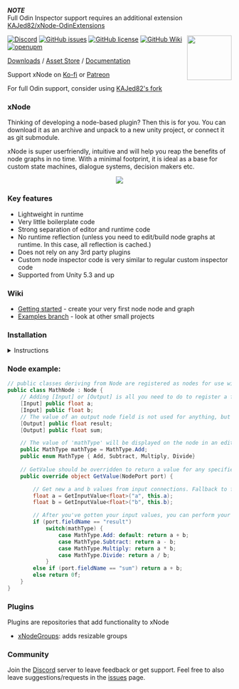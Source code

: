 ***NOTE***<br>
Full Odin Inspector support requires an additional extension<br>
[KAJed82/xNode-OdinExtensions](https://github.com/KAJed82/xNode-OdinExtensions)

<img align="right" width="100" height="100" src="https://user-images.githubusercontent.com/37786733/41541140-71602302-731a-11e8-9434-79b3a57292b6.png">

[![Discord](https://img.shields.io/discord/361769369404964864.svg)](https://discord.gg/qgPrHv4)
[![GitHub issues](https://img.shields.io/github/issues/Siccity/xNode.svg)](https://github.com/Siccity/xNode/issues)
[![GitHub license](https://img.shields.io/badge/license-MIT-blue.svg)](https://raw.githubusercontent.com/Siccity/xNode/master/LICENSE.md)
[![GitHub Wiki](https://img.shields.io/badge/wiki-available-brightgreen.svg)](https://github.com/Siccity/xNode/wiki)
[![openupm](https://img.shields.io/npm/v/com.github.siccity.xnode?label=openupm&registry_uri=https://package.openupm.com)](https://openupm.com/packages/com.github.siccity.xnode/)

[Downloads](https://github.com/Siccity/xNode/releases) / [Asset Store](http://u3d.as/108S) / [Documentation](https://github.com/Siccity/xNode/wiki)

Support xNode on [Ko-fi](https://ko-fi.com/Z8Z5DYWA) or [Patreon](https://www.patreon.com/thorbrigsted)

For full Odin support, consider using [KAJed82's fork](https://github.com/KAJed82/xNode)

### xNode
Thinking of developing a node-based plugin? Then this is for you. You can download it as an archive and unpack to a new unity project, or connect it as git submodule.

xNode is super userfriendly, intuitive and will help you reap the benefits of node graphs in no time.
With a minimal footprint, it is ideal as a base for custom state machines, dialogue systems, decision makers etc.

<p align="center">
  <img src="https://user-images.githubusercontent.com/6402525/53689100-3821e680-3d4e-11e9-8440-e68bd802bfd9.png">
</p>

### Key features
* Lightweight in runtime
* Very little boilerplate code
* Strong separation of editor and runtime code
* No runtime reflection (unless you need to edit/build node graphs at runtime. In this case, all reflection is cached.)
* Does not rely on any 3rd party plugins
* Custom node inspector code is very similar to regular custom inspector code
* Supported from Unity 5.3 and up

### Wiki
* [Getting started](https://github.com/Siccity/xNode/wiki/Getting%20Started) - create your very first node node and graph
* [Examples branch](https://github.com/Siccity/xNode/tree/examples) - look at other small projects

### Installation
<details><summary>Instructions</summary>

### Installing with Unity Package Manager
***Via Git URL***
*(Requires Unity version 2018.3.0b7  or above)*

To install this project as a [Git dependency](https://docs.unity3d.com/Manual/upm-git.html) using the Unity Package Manager,
add the following line to your project's `manifest.json`:

```
"com.github.siccity.xnode": "https://github.com/siccity/xNode.git"
```

You will need to have Git installed and available in your system's PATH.

If you are using [Assembly Definitions](https://docs.unity3d.com/Manual/ScriptCompilationAssemblyDefinitionFiles.html) in your project, you will need to add `XNode` and/or `XNodeEditor` as Assembly Definition References.

***Via OpenUPM***

The package is available on the [openupm registry](https://openupm.com). It's recommended to install it via [openupm-cli](https://github.com/openupm/openupm-cli).

```
openupm add com.github.siccity.xnode
```

### Installing with git
***Via Git Submodule***

To add xNode as a [submodule](https://git-scm.com/book/en/v2/Git-Tools-Submodules) in your existing git project,
run the following git command from your project root:

```
git submodule add git@github.com:Siccity/xNode.git Assets/Submodules/xNode
```

### Installing 'the old way'
If no source control or package manager is available to you, you can simply copy/paste the source files into your assets folder.

</details>

### Node example:
```csharp
// public classes deriving from Node are registered as nodes for use within a graph
public class MathNode : Node {
    // Adding [Input] or [Output] is all you need to do to register a field as a valid port on your node 
    [Input] public float a;
    [Input] public float b;
    // The value of an output node field is not used for anything, but could be used for caching output results
    [Output] public float result;
    [Output] public float sum;

    // The value of 'mathType' will be displayed on the node in an editable format, similar to the inspector
    public MathType mathType = MathType.Add;
    public enum MathType { Add, Subtract, Multiply, Divide}
    
    // GetValue should be overridden to return a value for any specified output port
    public override object GetValue(NodePort port) {

        // Get new a and b values from input connections. Fallback to field values if input is not connected
        float a = GetInputValue<float>("a", this.a);
        float b = GetInputValue<float>("b", this.b);

        // After you've gotten your input values, you can perform your calculations and return a value
        if (port.fieldName == "result")
            switch(mathType) {
                case MathType.Add: default: return a + b;
                case MathType.Subtract: return a - b;
                case MathType.Multiply: return a * b;
                case MathType.Divide: return a / b;
            }
        else if (port.fieldName == "sum") return a + b;
        else return 0f;
    }
}
```

### Plugins
Plugins are repositories that add functionality to xNode
* [xNodeGroups](https://github.com/Siccity/xNodeGroups): adds resizable groups

### Community
Join the [Discord](https://discord.gg/qgPrHv4 "Join Discord server") server to leave feedback or get support.
Feel free to also leave suggestions/requests in the [issues](https://github.com/Siccity/xNode/issues "Go to Issues") page.
